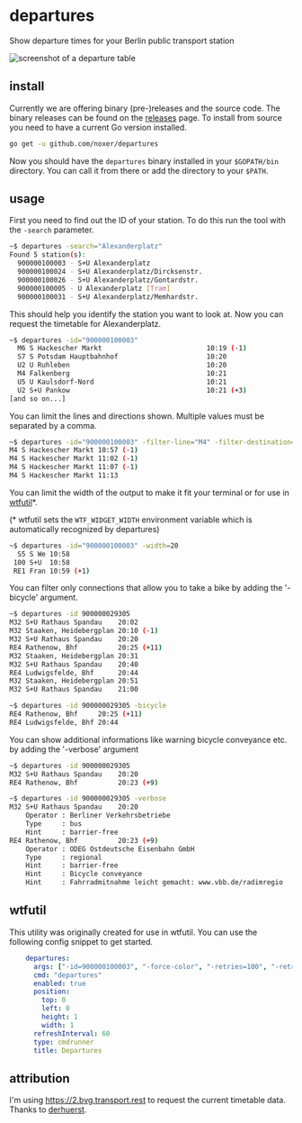 # departures
Show departure times for your Berlin public transport station

![screenshot of a departure table](https://raw.githubusercontent.com/noxer/departures/master/images/screen0.png)

## install
Currently we are offering binary (pre-)releases and the source code. The binary releases can be found on the [releases](https://github.com/noxer/departures/releases) page. 
To install from source you need to have a current Go version installed.

```bash
go get -u github.com/noxer/departures
```
Now you should have the `departures` binary installed in your `$GOPATH/bin` directory. You can call it from there or add the directory to your `$PATH`.

## usage
First you need to find out the ID of your station. To do this run the tool with the `-search` parameter.
```bash
~$ departures -search="Alexanderplatz"
Found 5 station(s):
  900000100003 - S+U Alexanderplatz
  900000100024 - S+U Alexanderplatz/Dircksenstr.
  900000100026 - S+U Alexanderplatz/Gontardstr.
  900000100005 - U Alexanderplatz [Tram]
  900000100031 - S+U Alexanderplatz/Memhardstr.
```

This should help you identify the station you want to look at. Now you can request the timetable for Alexanderplatz.

```bash
~$ departures -id="900000100003"
  M6 S Hackescher Markt                          10:19 (-1)
  S7 S Potsdam Hauptbahnhof                      10:20
  U2 U Ruhleben                                  10:20
  M4 Falkenberg                                  10:21
  U5 U Kaulsdorf-Nord                            10:21
  U2 S+U Pankow                                  10:21 (+3)
[and so on...]
```

You can limit the lines and directions shown. Multiple values must be separated by a comma.

```bash
~$ departures -id="900000100003" -filter-line="M4" -filter-destination="S Hackescher Markt"
M4 S Hackescher Markt 10:57 (-1)
M4 S Hackescher Markt 11:02 (-1)
M4 S Hackescher Markt 11:07 (-1)
M4 S Hackescher Markt 11:13
```

You can limit the width of the output to make it fit your terminal or for use in [wtfutil](https://github.com/wtfutil/wtf)*.

(* wtfutil sets the `WTF_WIDGET_WIDTH` environment variable which is automatically recognized by departures)

```bash
~$ departures -id="900000100003" -width=20
  S5 S We 10:58
 100 S+U  10:58
 RE1 Fran 10:59 (+1)
```

You can filter only connections that allow you to take a bike by adding the '-bicycle' argument.

```bash
~$ departures -id 900000029305
M32 S+U Rathaus Spandau    20:02
M32 Staaken, Heidebergplan 20:10 (-1)
M32 S+U Rathaus Spandau    20:20
RE4 Rathenow, Bhf          20:25 (+11)
M32 Staaken, Heidebergplan 20:31
M32 S+U Rathaus Spandau    20:40
RE4 Ludwigsfelde, Bhf      20:44
M32 Staaken, Heidebergplan 20:51
M32 S+U Rathaus Spandau    21:00

~$ departures -id 900000029305 -bicycle
RE4 Rathenow, Bhf     20:25 (+11)
RE4 Ludwigsfelde, Bhf 20:44
```

You can show additional informations like warning bicycle conveyance etc. by adding the '-verbose' argument

```bash
~$ departures -id 900000029305
M32 S+U Rathaus Spandau    20:20
RE4 Rathenow, Bhf          20:23 (+9)

~$ departures -id 900000029305 -verbose
M32 S+U Rathaus Spandau    20:20
    Operator : Berliner Verkehrsbetriebe
    Type     : bus
    Hint     : barrier-free
RE4 Rathenow, Bhf          20:23 (+9)
    Operator : ODEG Ostdeutsche Eisenbahn GmbH
    Type     : regional
    Hint     : barrier-free
    Hint     : Bicycle conveyance
    Hint     : Fahrradmitnahme leicht gemacht: www.vbb.de/radimregio
 ```

## wtfutil
This utility was originally created for use in wtfutil. You can use the following config snippet to get started.

```yml
    departures:
      args: ["-id=900000100003", "-force-color", "-retries=100", "-retry-pause=5s"]
      cmd: "departures"
      enabled: true
      position:
        top: 0
        left: 0
        height: 1
        width: 1
      refreshInterval: 60
      type: cmdrunner
      title: Departures
```

## attribution
I'm using https://2.bvg.transport.rest to request the current timetable data. Thanks to [derhuerst](https://github.com/derhuerst).
